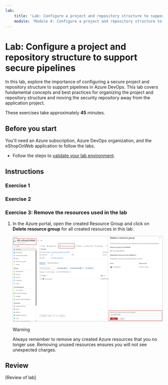 ```yaml
---
lab:
    title: 'Lab: Configure a project and repository structure to support secure pipelines'
    module: 'Module 4: Configure a project and repository structure to support secure pipelines'
---
```


# Lab: Configure a project and repository structure to support secure pipelines

In this lab, explore the importance of configuring a secure project and repository structure to support pipelines in Azure DevOps. This lab covers fundamental concepts and best practices for organizing the project and repository structure and moving the security repository away from the application project.

These exercises take approximately **45** minutes.

## Before you start

You'll need an Azure subscription, Azure DevOps organization, and the eShopOnWeb application to follow the labs.

- Follow the steps to [validate your lab environment](APL2001_M00_Validate_Lab_Environment.md).

## Instructions

### Exercise 1

### Exercise 2

### Exercise 3: Remove the resources used in the lab

1. In the Azure portal, open the created Resource Group and click on **Delete resource group** for all created resources in this lab.

    ![Screenshot of the delete resource group button.](media/delete-resource-group.png)

    > [!WARNING]
    > Always remember to remove any created Azure resources that you no longer use. Removing unused resources ensures you will not see unexpected charges.

## Review

[Review of lab]
